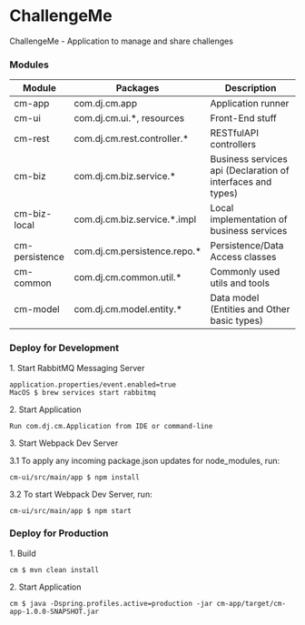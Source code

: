 # ChallengeMe
ChallengeMe - Application to manage and share challenges


### Modules

| Module | Packages | Description |
| --- | --- | --- |
| cm-app | com.dj.cm.app | Application runner |
| cm-ui | com.dj.cm.ui.*, resources | Front-End stuff |
| cm-rest | com.dj.cm.rest.controller.* | RESTfulAPI controllers |
| cm-biz | com.dj.cm.biz.service.* | Business services api (Declaration of interfaces and types) |
| cm-biz-local | com.dj.cm.biz.service.*.impl | Local implementation of business services |
| cm-persistence | com.dj.cm.persistence.repo.* | Persistence/Data Access classes |
| cm-common | com.dj.cm.common.util.* | Commonly used utils and tools |
| cm-model | com.dj.cm.model.entity.* | Data model (Entities and Other basic types) |

### Deploy for Development

1\. Start RabbitMQ Messaging Server
```
application.properties/event.enabled=true
MacOS $ brew services start rabbitmq
```

2\. Start Application
```
Run com.dj.cm.Application from IDE or command-line
```

3\. Start Webpack Dev Server

3.1 To apply any incoming package.json updates for node_modules, run:
```
cm-ui/src/main/app $ npm install
```

3.2 To start Webpack Dev Server, run:
```
cm-ui/src/main/app $ npm start
```


### Deploy for Production

1\. Build
```
cm $ mvn clean install
```

2\. Start Application
```
cm $ java -Dspring.profiles.active=production -jar cm-app/target/cm-app-1.0.0-SNAPSHOT.jar
```


